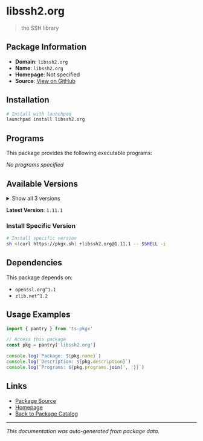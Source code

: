# libssh2.org

> the SSH library

## Package Information

- **Domain**: `libssh2.org`
- **Name**: `libssh2.org`
- **Homepage**: Not specified
- **Source**: [View on GitHub](https://github.com/pkgxdev/pantry/tree/main/projects/libssh2.org/package.yml)

## Installation

```bash
# Install with launchpad
launchpad install libssh2.org
```

## Programs

This package provides the following executable programs:

*No programs specified*

## Available Versions

<details>
<summary>Show all 3 versions</summary>

- `1.11.1`, `1.11.0`, `1.10.0`

</details>

**Latest Version**: `1.11.1`

### Install Specific Version

```bash
# Install specific version
sh <(curl https://pkgx.sh) +libssh2.org@1.11.1 -- $SHELL -i
```

## Dependencies

This package depends on:

- `openssl.org^1.1`
- `zlib.net^1.2`

## Usage Examples

```typescript
import { pantry } from 'ts-pkgx'

// Access this package
const pkg = pantry['libssh2.org']

console.log(`Package: ${pkg.name}`)
console.log(`Description: ${pkg.description}`)
console.log(`Programs: ${pkg.programs.join(', ')}`)
```

## Links

- [Package Source](https://github.com/pkgxdev/pantry/tree/main/projects/libssh2.org/package.yml)
- [Homepage](#)
- [Back to Package Catalog](../../package-catalog.md)

---

*This documentation was auto-generated from package data.*
